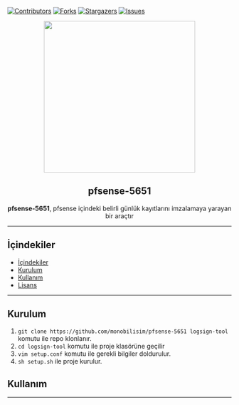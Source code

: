 [![Contributors][contributors-shield]][contributors-url]
[![Forks][forks-shield]][forks-url]
[![Stargazers][stars-shield]][stars-url]
[![Issues][issues-shield]][issues-url]

<div align="center"> 
<a href="https://mono.net.tr/">
  <img src="https://monobilisim.com.tr/images/mono-bilisim.svg" width="340"/>
</a>

<h2 align="center">pfsense-5651</h2>
<b>pfsense-5651</b>, pfsense içindeki belirli günlük kayıtlarını imzalamaya yarayan bir araçtır
</div>

---

## İçindekiler 

- [İçindekiler](#içindekiler)
- [Kurulum](#kurulum)
- [Kullanım](#kullanım)
- [Lisans](#lisans)

---

## Kurulum

1. `git clone https://github.com/monobilisim/pfsense-5651 logsign-tool` komutu ile repo klonlanır.
2. `cd logsign-tool` komutu ile proje klasörüne geçilir
3. `vim setup.conf` komutu ile gerekli bilgiler doldurulur.
4. `sh setup.sh` ile proje kurulur.

## Kullanım




---

[contributors-shield]: https://img.shields.io/github/contributors/monobilisim/pfsense-5651.svg?style=for-the-badge
[contributors-url]: https://github.com/monobilisim/pfsense-5651/graphs/contributors
[forks-shield]: https://img.shields.io/github/forks/monobilisim/pfsense-5651.svg?style=for-the-badge
[forks-url]: https://github.com/monobilisim/pfsense-5651/network/members
[stars-shield]: https://img.shields.io/github/stars/monobilisim/pfsense-5651.svg?style=for-the-badge
[stars-url]: https://github.com/monobilisim/pfsense-5651/stargazers
[issues-shield]: https://img.shields.io/github/issues/monobilisim/pfsense-5651.svg?style=for-the-badge
[issues-url]: https://github.com/monobilisim/pfsense-5651/issues
